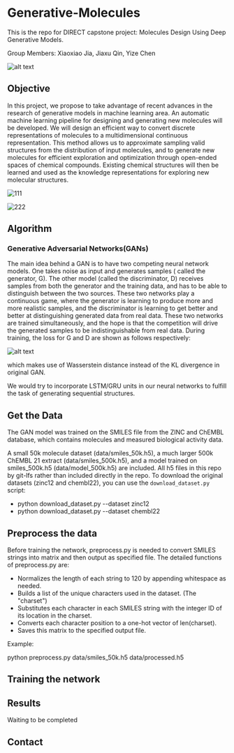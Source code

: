 # Generative-Molecules


This is the repo for DIRECT capstone project: Molecules Design Using Deep Generative Models.

Group Members: Xiaoxiao Jia, Jiaxu Qin, Yize Chen

![alt text](https://github.com/chennnnnyize/Generative-Molecules/blob/master/data/examples.png)

## Objective

In this project, we propose to take advantage of recent advances in the research of generative models in machine learning area. An automatic machine learning pipeline for designing and generating new molecules will be developed. We will design an efficient way to convert discrete representations of molecules to a multidimensional continuous representation. This method allows us to approximate sampling valid structures from the distribution of input molecules, and to generate new molecules for efficient exploration and optimization through open-ended spaces of chemical compounds. Existing chemical structures will then be learned and used as the knowledge representations for exploring new molecular structures. 

![111](https://user-images.githubusercontent.com/35084836/40514598-8a799834-5f5e-11e8-8647-c4cac523c314.png)

![222](https://user-images.githubusercontent.com/35084836/40515765-ed355bd0-5f62-11e8-9860-b877cc0ad4da.png)

## Algorithm

### Generative Adversarial Networks(GANs)

The main idea behind a GAN is to have two competing neural network models. One takes noise as input and generates samples ( called the generator, G). The other model (called the discriminator, D) receives samples from both the generator and the training data, and has to be able to distinguish between the two sources. These two networks play a continuous game, where the generator is learning to produce more and more realistic samples, and the discriminator is learning to get better and better at distinguishing generated data from real data. These two networks are trained simultaneously, and the hope is that the competition will drive the generated samples to be indistinguishable from real data. During training, the loss for G and D are shown as follows respectively:

![alt text](https://github.com/chennnnnyize/Generative-Molecules/blob/master/data/equation.png)

which makes use of Wasserstein distance instead of the KL divergence in original GAN.

We would try to incorporate LSTM/GRU units in our neural networks to fulfill the task of generating sequential structures.


## Get the Data
The GAN model was trained on the SMILES file from the ZINC and ChEMBL database, which contains molecules and measured biological activity data. 

A small 50k molecule dataset (data/smiles_50k.h5), a much larger 500k ChEMBL 21 extract (data/smiles_500k.h5), and a model trained on smiles_500k.h5 (data/model_500k.h5) are included.
All h5 files in this repo by git-lfs rather than included directly in the repo.
To download the original datasets (zinc12 and chembl22), you can use the `download_dataset.py` script:

* python download_dataset.py --dataset zinc12
* python download_dataset.py --dataset chembl22


## Preprocess the data

Before training the network, preprocess.py is needed to convert SMILES strings into matrix and then output as specified file. The detailed functions of preprocess.py are:
* Normalizes the length of each string to 120 by appending whitespace as needed.
* Builds a list of the unique characters used in the dataset. (The "charset")
* Substitutes each character in each SMILES string with the integer ID of its location in the charset.
* Converts each character position to a one-hot vector of len(charset).
* Saves this matrix to the specified output file.

Example: 

python preprocess.py data/smiles_50k.h5 data/processed.h5

## Training the network



## Results

Waiting to be completed


## Contact
